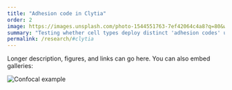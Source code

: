 ```yaml
---
title: "Adhesion code in Clytia"
order: 2
image: https://images.unsplash.com/photo-1544551763-7ef42064c4a8?q=80&w=1200&auto=format&fit=crop
summary: "Testing whether cell types deploy distinct 'adhesion codes' using scRNA-seq + functional assays."
permalink: /research/#clytia
---
```


Longer description, figures, and links can go here. You can also embed galleries:

![Confocal example](https://images.unsplash.com/photo-1520671454035-218103cbf3f7?q=80&w=1200&auto=format&fit=crop)
